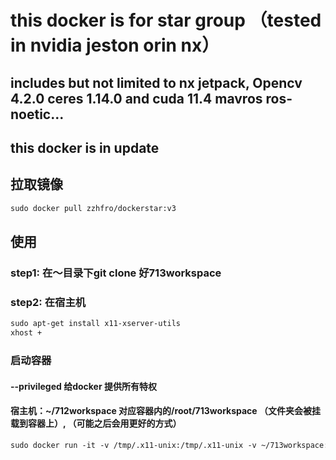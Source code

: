 # this docker is for star group （tested in nvidia jeston orin nx）
## includes but not limited to nx jetpack, Opencv 4.2.0 ceres 1.14.0 and cuda 11.4  mavros ros-noetic...
## this docker is in update  

## 拉取镜像
``` xml
sudo docker pull zzhfro/dockerstar:v3
```
## 使用
### step1: 在～目录下git clone 好713workspace

### step2: 在宿主机  
``` xml
sudo apt-get install x11-xserver-utils
xhost +
```

### 启动容器
#### --privileged 给docker 提供所有特权
#### 宿主机：~/712workspace 对应容器内的/root/713workspace （文件夹会被挂载到容器上）, （可能之后会用更好的方式） 
```xml
sudo docker run -it -v /tmp/.x11-unix:/tmp/.x11-unix -v ~/713workspace:/root/713workspace -e DISPLAY=unix$DISPLAY -e GDK_SCALE -e GDK_DPI_SCALE --net=host --privileged{id} /bin/bash
```
